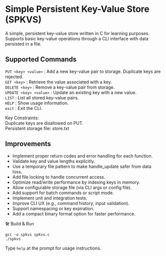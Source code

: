 # Simple Persistent Key-Value Store (SPKVS)

A simple, persistent key-value store written in C for learning purposes.
Supports basic key-value operations through a CLI interface with data persisted in a file.

## Supported Commands

`PUT <key> <value>` :	    Add a new key-value pair to storage. Duplicate keys are rejected.<br>
`GET <key>` :	            Retrieve the value associated with a key.<br>
`DELETE <key>` :	        Remove a key-value pair from storage.<br>
`UPDATE <key> <value>` :	Update an existing key with a new value.<br>
`LIST` :	                List all stored key-value pairs.<br>
`HELP` :	                Show usage information.<br>
`exit` :	                Exit the CLI.<br>


Key Constraints:
<br>Duplicate keys are disallowed on PUT.<br>
Persistent storage file: store.txt

## Improvements

- Implement proper return codes and error handling for each function.
- Validate key and value lengths explicitly.
- Use a temporary file pattern to make handle_update safer from data loss.
- Add file locking to handle concurrent access.
- Optimize read/write performance by indexing keys in memory.
- Allow configurable storage file (via CLI args or config file).
- Add support for batch commands or script mode.
- Implement unit and integration tests.
- Improve CLI UX (e.g., command history, input validation).
- Support namespacing or key expiration.
- Add a compact binary format option for faster performance.

🛠️ Build & Run
```
gcc -o spkvs spkvs.c
./spkvs
```


Type `help` at the prompt for usage instructions.
